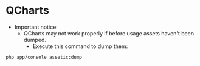 QCharts
=============


- Important notice:
    + QCharts may not work properly if before usage assets haven't been dumped.
        + Execute this command to dump them:
```
php app/console assetic:dump
```